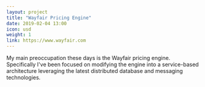 ```yaml
---
layout: project
title: "Wayfair Pricing Engine"
date: 2019-02-04 13:00
icon: usd
weight: 1
link: https://www.wayfair.com
---
```


My main preoccupation these days is the Wayfair pricing engine. Specifically I've been focused on modifying the engine into a service-based architecture leveraging the latest distributed database and messaging technologies.